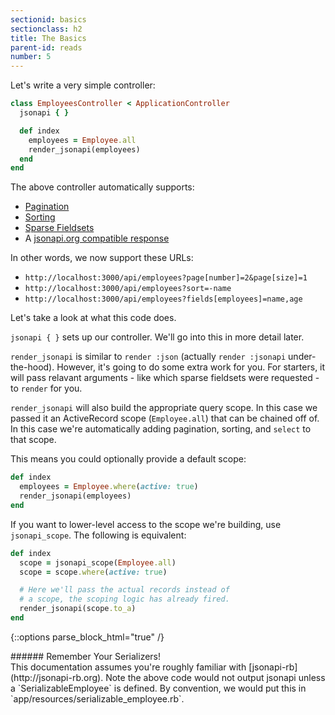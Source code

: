 ```yaml
---
sectionid: basics
sectionclass: h2
title: The Basics
parent-id: reads
number: 5
---
```


Let's write a very simple controller:

```ruby
class EmployeesController < ApplicationController
  jsonapi { }

  def index
    employees = Employee.all
    render_jsonapi(employees)
  end
end
```

The above controller automatically supports:

* [Pagination](http://jsonapi.org/format/#fetching-pagination)
* [Sorting](http://jsonapi.org/format/#fetching-sorting)
* [Sparse Fieldsets](http://jsonapi.org/format/#fetching-sparse-fieldsets)
* A [jsonapi.org compatible response](http://jsonapi.org/format/#document-structure)

In other words, we now support these URLs:

* `http://localhost:3000/api/employees?page[number]=2&page[size]=1`
* `http://localhost:3000/api/employees?sort=-name`
* `http://localhost:3000/api/employees?fields[employees]=name,age`

Let's take a look at what this code does.

`jsonapi { }` sets up our controller. We'll go into this in more detail
later.

`render_jsonapi` is similar to `render :json` (actually `render
:jsonapi` under-the-hood). However, it's going to do
some extra work for you. For starters, it will pass relavant arguments -
like which sparse fieldsets were requested - to `render` for you.

`render_jsonapi` will also build the appropriate query scope. In this case
we passed it an ActiveRecord scope (`Employee.all`) that can be chained
off of. In this case we're automatically adding pagination, sorting, and
`select` to that scope.

This means you could optionally provide a default scope:

```ruby
def index
  employees = Employee.where(active: true)
  render_jsonapi(employees)
end
```

If you want to lower-level access to the scope we're building, use
`jsonapi_scope`. The following is equivalent:

```ruby
def index
  scope = jsonapi_scope(Employee.all)
  scope = scope.where(active: true)

  # Here we'll pass the actual records instead of
  # a scope, the scoping logic has already fired.
  render_jsonapi(scope.to_a)
end
```

{::options parse_block_html="true" /}
<div class='note info'>
###### Remember Your Serializers!
  <div class='note-content'>
  This documentation assumes you're roughly familiar with
  [jsonapi-rb](http://jsonapi-rb.org). Note the above code would not output jsonapi unless a `SerializableEmployee` is defined. By convention, we would put this in `app/resources/serializable_employee.rb`.
  </div>
</div>
<div style="height: 8rem;" />
